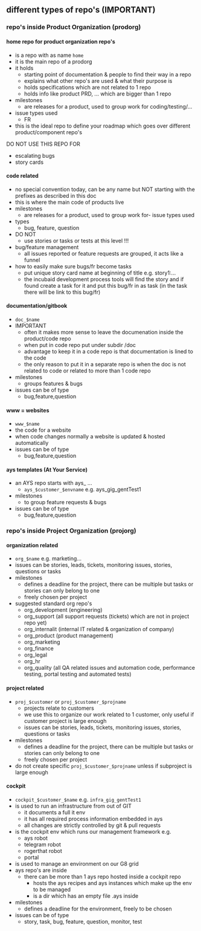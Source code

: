 ## different types of repo's (IMPORTANT)
### repo's inside Product Organization (prodorg)

#### home repo for product organization repo's

- is a repo with as name ```home```
- it is the main repo of a prodorg
- it holds 
  - starting point of documentation & people to find their way in a repo
  - explains what other repo's are used & what their purpose is
  - holds specifications which are not related to 1 repo
  - holds info like product PRD, ... which are bigger than 1 repo
- milestones
  - are releases for a product, used to group work for coding/testing/...
- issue types used
  - FR 
- this is the ideal repo to define your roadmap which goes over different product/component repo's

DO NOT USE THIS REPO FOR

- escalating bugs
- story cards
  
#### code related

- no special convention today, can be any name but NOT starting with the prefixes as described in this doc
- this is where the main code of products live
- milestones
  - are releases for a product, used to group work for- issue types used
- types
  - bug, feature, question
- DO NOT
    - use stories or tasks or tests at this level !!! 
- bug/feature management
    - all issues reported or feature requests are grouped, it acts like a funnel    
- how to easily make sure bugs/fr become tasks
  - put unique story card name at beginning of title e.g. story1:...
  - the incubaid development process tools will find the story and if found create a task for it and put this bug/fr in as task (in the task there will be link to this bug/fr) 


#### documentation/gitbook

- ```doc_$name```
- IMPORTANT
  - often it makes more sense to leave the documenation inside the product/code repo
  - when put in code repo put under subdir /doc
  - advantage to keep it in a code repo is that documentation is lined to the code
  - the only reason to put it in a separate repo is when the doc is not related to code or related to more than 1 code repo  
- milestones
  - groups features & bugs
- issues can be of type
    - bug,feature,question

#### www = websites

- ```www_$name```
- the code for a website
- when code changes normally a website is updated & hosted automatically
- issues can be of type
    - bug,feature,question

#### ays templates (At Your Service)

- an AYS repo starts with ays_ ...
  - ```ays_$customer_$envname``` e.g. ays_gig_gentTest1
- milestones
  - to group feature requests & bugs
- issues can be of type
    - bug,feature,question


### repo's inside Project Organization (projorg)

#### organization related

- ```org_$name``` e.g. marketing...
- issues can be stories, leads, tickets, monitoring issues, stories, questions or tasks
- milestones
  - defines a deadline for the project, there can be multiple but tasks or stories can only belong to one
  - freely chosen per project
- suggested standard org repo's
    - org_development (engineering)
    - org_support (all support requests (tickets) which are not in project repo yet)
    - org_internalit (internal IT related & organization of company)
    - org_product (product management)
    - org_marketing 
    - org_finance
    - org_legal
    - org_hr 
    - org_quality (all QA related issues and automation code, performance testing, portal testing and automated tests)

#### project related

- ```proj_$customer``` or ```proj_$customer_$projname```
  - projects relate to customers
  - we use this to organize our work related to 1 customer, only useful if customer project is large enough
  - issues can be stories, leads, tickets, monitoring issues, stories, questions or tasks
- milestones
  - defines a deadline for the project, there can be multiple but tasks or stories can only belong to one
  - freely chosen per project
- do not create specific ```proj_$customer_$projname``` unless if subproject is large enough

#### cockpit

- ```cockpit_$customer_$name``` e.g. ```infra_gig_gentTest1```
- is used to run an infrastructure from out of GIT
  - it documents a full it env
  - it has all required process information embedded in ays
  - all changes are strictly controlled by git & pull requests 
- is the cockpit env which runs our management framework e.g.
    - ays robot
    - telegram robot
    - rogerthat robot
    - portal
- is used to manage an environment on our G8 grid
- ays repo's are inside
    - there can be more than 1 ays repo hosted inside a cockpit repo 
        - hosts the ays recipes and ays instances which make up the env to be managed
        - is a dir which has an empty file .ays inside 
- milestones
  - defines a deadline for the environment, freely to be chosen
- issues can be of type
    - story, task, bug, feature, question, monitor, test 



